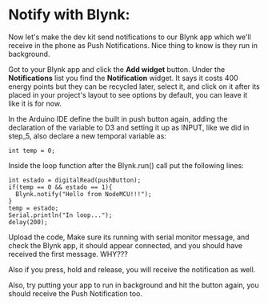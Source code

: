 # Notify with Blynk:

Now let's make the dev kit send notifications to our Blynk app which we'll receive in the phone as Push Notifications. Nice thing to know is they run in background.

Got to your Blynk app and click the **Add widget** button. Under the **Notifications** list you find the **Notification** widget. It says it costs 400 energy points but they can be recycled later, select it, and click on it after its placed in your project's layout to see options by default, you can leave it like it is for now.

In the Arduino IDE define the built in push button again, adding the declaration of the variable to D3 and setting it up as INPUT, like we did in step_5, also declare a new temporal variable as:

    int temp = 0;

Inside the loop function after the Blynk.run() call put the following lines:

    int estado = digitalRead(pushButton);
    if(temp == 0 && estado == 1){
      Blynk.notify("Hello from NodeMCU!!!");
    }
    temp = estado;
    Serial.println("In loop...");
    delay(200);

Upload the code, Make sure its running with serial monitor message, and check the Blynk app, it should appear connected, and you should have received the first message. WHY???

Also if you press, hold and release, you will receive the notification as well.

Also, try putting your app to run in background and hit the button again, you should receive the Push Notification too.